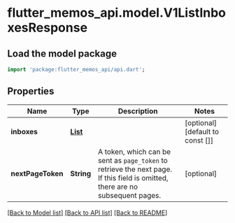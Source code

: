 # flutter_memos_api.model.V1ListInboxesResponse

## Load the model package
```dart
import 'package:flutter_memos_api/api.dart';
```

## Properties
Name | Type | Description | Notes
------------ | ------------- | ------------- | -------------
**inboxes** | [**List<V1Inbox>**](V1Inbox.md) |  | [optional] [default to const []]
**nextPageToken** | **String** | A token, which can be sent as `page_token` to retrieve the next page. If this field is omitted, there are no subsequent pages. | [optional] 

[[Back to Model list]](../README.md#documentation-for-models) [[Back to API list]](../README.md#documentation-for-api-endpoints) [[Back to README]](../README.md)


